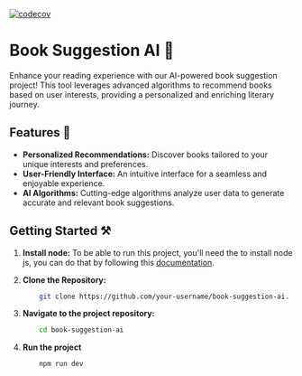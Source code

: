 [![codecov](https://codecov.io/gh/Bookwel-Team/bookwel-web/graph/badge.svg?token=2XP4JQZLQP)](https://codecov.io/gh/Bookwel-Team/bookwel-web)

# Book Suggestion AI 📖

Enhance your reading experience with our AI-powered book suggestion project! This tool leverages advanced algorithms to recommend books based on user interests, providing a personalized and enriching literary journey.

## Features 🚀

- **Personalized Recommendations:** Discover books tailored to your unique interests and preferences.
- **User-Friendly Interface:** An intuitive interface for a seamless and enjoyable experience.
- **AI Algorithms:** Cutting-edge algorithms analyze user data to generate accurate and relevant book suggestions.

## Getting Started ⚒️

1. **Install node:**
   To be able to run this project, you'll need the to install node js, you can do that by following this [documentation](https://github.com/nodesource/distributions).

2. **Clone the Repository:**
   ```bash
       git clone https://github.com/your-username/book-suggestion-ai.
   ```
3. **Navigate to the project repository:**

   ```bash
       cd book-suggestion-ai
   ```

4. **Run the project**
   ```bash
       npm run dev
   ```
